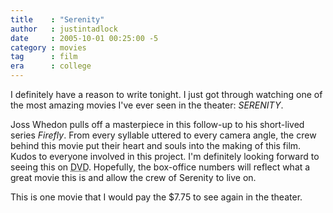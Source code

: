 ```yaml
---
title    : "Serenity"
author   : justintadlock
date     : 2005-10-01 00:25:00 -5
category : movies
tag      : film
era      : college
---
```


I definitely have a reason to write tonight.  I just got through watching one of the most amazing movies I've ever seen in the theater: <em> SERENITY</em>.

Joss Whedon pulls off a masterpiece in this follow-up to his short-lived series <em> Firefly</em>. From every syllable uttered to every camera angle, the crew behind this movie put their heart and souls into the making of this film.  Kudos to everyone involved in this project.  I'm definitely looking forward to seeing this on <acronym title="Digital Video Disc"> DVD</acronym>.  Hopefully, the box-office numbers will reflect what a great movie this is and allow the crew of Serenity to live on.

This is one movie that I would pay the $7.75 to see again in the theater.
